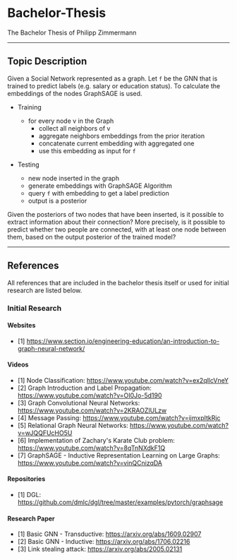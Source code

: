 # Bachelor-Thesis
The Bachelor Thesis of Philipp Zimmermann

---

## Topic Description

Given a Social Network represented as a graph. Let `f` be the GNN that is trained to predict labels (e.g. salary or education status). To calculate the embeddings of the nodes GraphSAGE is used.

- Training
  - for every node v in the Graph
    - collect all neighbors of v
    - aggregate neighbors embeddings from the prior iteration
    - concatenate current embedding with aggregated one
    - use this embedding as input for `f`

- Testing
  - new node inserted in the graph
  - generate embeddings with GraphSAGE Algorithm
  - query `f` with embedding to get a label prediction
  - output is a posterior


Given the posteriors of two nodes that have been inserted, is it possible to extract information about their connection? More precisely, is it possible to predict whether two people are connected, with at least one node between them, based on the output posterior of the trained model?

---

## References
All references that are included in the bachelor thesis itself or used for initial research are listed below.

### Initial Research

#### Websites
- [1] https://www.section.io/engineering-education/an-introduction-to-graph-neural-network/

#### Videos
- [1] Node Classification: https://www.youtube.com/watch?v=ex2qllcVneY
- [2] Graph Introduction and Label Propagation: https://www.youtube.com/watch?v=OI0Jo-5d190
- [3] Graph Convolutional Neural Networks: https://www.youtube.com/watch?v=2KRAOZIULzw
- [4] Message Passing: https://www.youtube.com/watch?v=ijmxpItkRjc
- [5] Relational Graph Neural Networks: https://www.youtube.com/watch?v=wJQQFUcHO5U
- [6] Implementation of Zachary's Karate Club problem: https://www.youtube.com/watch?v=8qTnNXdkF1Q
- [7] GraphSAGE - Inductive Representation Learning on Large Graphs: https://www.youtube.com/watch?v=vinQCnizqDA

#### Repositories
- [1] DGL: https://github.com/dmlc/dgl/tree/master/examples/pytorch/graphsage

#### Research Paper
- [1] Basic GNN - Transductive: https://arxiv.org/abs/1609.02907
- [2] Basic GNN - Inductive: https://arxiv.org/abs/1706.02216
- [3] Link stealing attack: https://arxiv.org/abs/2005.02131
